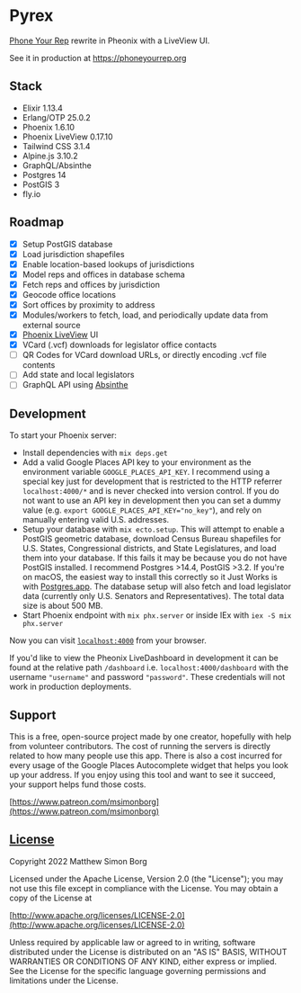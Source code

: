 # Pyrex
[Phone Your Rep](https://github.com/phoneyourrep/phone-your-rep-api) rewrite in Pheonix with a LiveView UI.

See it in production at https://phoneyourrep.org

## Stack

* Elixir 1.13.4
* Erlang/OTP 25.0.2
* Phoenix 1.6.10
* Phoenix LiveView 0.17.10
* Tailwind CSS 3.1.4
* Alpine.js 3.10.2
* GraphQL/Absinthe
* Postgres 14
* PostGIS 3
* fly.io

## Roadmap

- [x] Setup PostGIS database
- [x] Load jurisdiction shapefiles
- [x] Enable location-based lookups of jurisdictions
- [x] Model reps and offices in database schema
- [x] Fetch reps and offices by jurisdiction
- [x] Geocode office locations
- [x] Sort offices by proximity to address
- [x] Modules/workers to fetch, load, and periodically update data from external source
- [x] [Phoenix LiveView](https://github.com/phoenixframework/phoenix_live_view) UI
- [x] VCard (.vcf) downloads for legislator office contacts
- [ ] QR Codes for VCard download URLs, or directly encoding .vcf file contents
- [ ] Add state and local legislators
- [ ] GraphQL API using [Absinthe](https://github.com/absinthe-graphql/absinthe)

## Development

To start your Phoenix server:

  * Install dependencies with `mix deps.get`
  * Add a valid Google Places API key to your environment as the environment variable `GOOGLE_PLACES_API_KEY`. I recommend using a special key just for development that is restricted to the HTTP referrer `localhost:4000/*` and is never checked into version control. If you do not want to use an API key in development then you can set a dummy value (e.g. `export GOOGLE_PLACES_API_KEY="no_key"`), and rely on manually entering valid U.S. addresses.
  * Setup your database with `mix ecto.setup`. This will attempt to enable a PostGIS geometric database, download Census Bureau shapefiles for U.S. States, Congressional districts, and State Legislatures, and load them into your database. If this fails it may be because you do not have PostGIS installed. I recommend Postgres >14.4, PostGIS >3.2. If you're on macOS, the easiest way to install this correctly so it Just Works is with [Postgres.app](https://postgresapp.com/). The database setup will also fetch and load legislator data (currently only U.S. Senators and Representatives). The total data size is about 500 MB.
  * Start Phoenix endpoint with `mix phx.server` or inside IEx with `iex -S mix phx.server`

Now you can visit [`localhost:4000`](http://localhost:4000) from your browser.

If you'd like to view the Pheonix LiveDashboard in development it can be found at the relative path `/dashboard` i.e. `localhost:4000/dashboard` with the username `"username"` and password `"password"`. These credentials will not work in production deployments.

## Support

This is a free, open-source project made by one creator, hopefully with help from volunteer contributors. The cost of running the servers is directly related to how many people use this app. There is also a cost incurred for every usage of the Google Places Autocomplete widget that helps you look up your address. If you enjoy using this tool and want to see it succeed, your support helps fund those costs.

[https://www.patreon.com/msimonborg](https://www.patreon.com/msimonborg)

## [License](LICENSE)

Copyright 2022 Matthew Simon Borg

Licensed under the Apache License, Version 2.0 (the "License");
you may not use this file except in compliance with the License.
You may obtain a copy of the License at

[http://www.apache.org/licenses/LICENSE-2.0](http://www.apache.org/licenses/LICENSE-2.0)

Unless required by applicable law or agreed to in writing, software
distributed under the License is distributed on an "AS IS" BASIS,
WITHOUT WARRANTIES OR CONDITIONS OF ANY KIND, either express or implied.
See the License for the specific language governing permissions and
limitations under the License.
